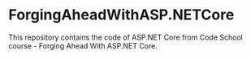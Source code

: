# ForgingAheadWithASP.NETCore
This repository contains the code of ASP.NET Core from Code School course - Forging Ahead With ASP.NET Core.
